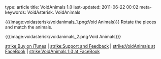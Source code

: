 type: article
title: VoidAnimals 1.0
last-updated: 2011-06-22 00:02
meta-keywords: VoidAsterisk. VoidAnimals


{{{image:voidasterisk/voidanimals_1.png:Void Animals}}} Rotate the pieces and match the animals.

{{{image:voidasterisk/voidanimals_2.png:Void Animals}}}

[strike:Buy on iTunes](http://itunes.apple.com/app/voidanimals/id444715473) | [strike:Support and Feedback](mailto:support+voidanimals@voidasterisk.com) | [strike:VoidAnimals at FaceBook](http://www.facebook.com/pages/VoidAnimals/269809753099414) | [strike:VoidAnimals 1.0 at FaceBook](http://www.facebook.com/permalink.php?story_fbid=347214905321765&amp;id=269809753099414)